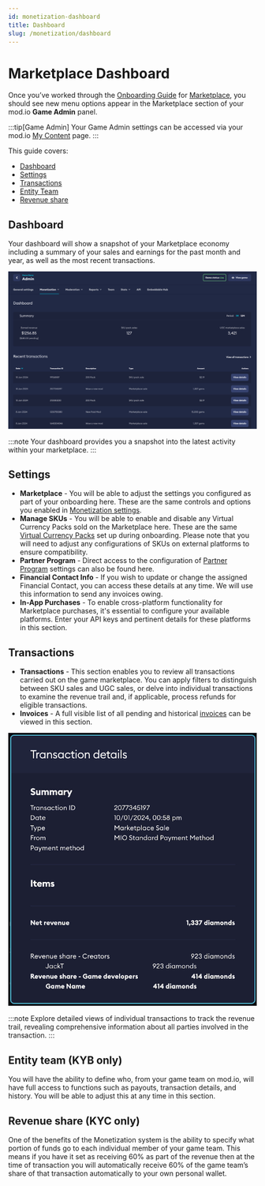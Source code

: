 ```yaml
---
id: monetization-dashboard
title: Dashboard
slug: /monetization/dashboard
---
```


# Marketplace Dashboard

Once you’ve worked through the [Onboarding Guide](/monetization/onboarding) for [Marketplace](/monetization/marketplace), you should see new menu options appear in the Marketplace section of your mod.io **Game Admin** panel.

:::tip[Game Admin]
Your Game Admin settings can be accessed via your mod.io [My Content](https://mod.io/content) page.
:::

This guide covers:

* [Dashboard](#dashboard)
* [Settings](#settings)
* [Transactions](#transactions)
* [Entity Team](#entity-team-kyb-only)
* [Revenue share](#revenue-share-kyc-only)

## Dashboard

Your dashboard will show a snapshot of your Marketplace economy including a summary of your sales and earnings for the past month and year, as well as the most recent transactions.

![Game Monetization Dashboard](img/game-mod-dashboard.png)

:::note
Your dashboard provides you a snapshot into the latest activity within your marketplace.
:::

## Settings

- **Marketplace** - You will be able to adjust the settings you configured as part of your onboarding here. These are the same controls and options you enabled in [Monetization settings](/monetization/onboarding#monetization-settings).
- **Manage SKUs** - You will be able to enable and disable any Virtual Currency Packs sold on the Marketplace here. These are the same [Virtual Currency Packs](/monetization/onboarding#virtual-currency-packs) set up during onboarding. Please note that you will need to adjust any configurations of SKUs on external platforms to ensure compatibility.
- **Partner Program** - Direct access to the configuration of [Partner Program](/monetization/partner) settings can also be found here.
- **Financial Contact Info**  - If you wish to update or change the assigned Financial Contact, you can access these details at any time. We will use this information to send any invoices owing.
- **In-App Purchases** - To enable cross-platform functionality for Marketplace purchases, it's essential to configure your available platforms. Enter your API keys and pertinent details for these platforms in this section.

## Transactions

- **Transactions** - This section enables you to review all transactions carried out on the game marketplace. You can apply filters to distinguish between SKU sales and UGC sales, or delve into individual transactions to examine the revenue trail and, if applicable, process refunds for eligible transactions.
- **Invoices** - A full visible list of all pending and historical [invoices](/monetization/invoices) can be viewed in this section.

![Transaction Example](img/transaction-external.png)

:::note
Explore detailed views of individual transactions to track the revenue trail, revealing comprehensive information about all parties involved in the transaction.
:::

## Entity team (KYB only)

You will have the ability to define who, from your game team on mod.io, will have full access to functions such as payouts, transaction details, and history. You will be able to adjust this at any time in this section.

## Revenue share (KYC only)

One of the benefits of the Monetization system is the ability to specify what portion of funds go to each individual member of your game team. This means if you have it set as receiving 60% as part of the revenue then at the time of transaction you will automatically receive 60% of the game team’s share of that transaction automatically to your own personal wallet.